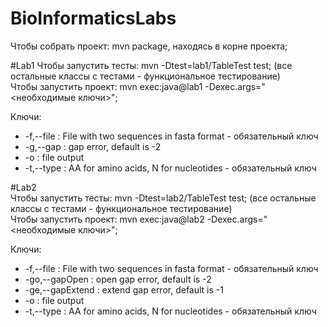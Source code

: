 # BioInformaticsLabs  
  
Чтобы собрать проект: mvn package, находясь в корне проекта;  

#Lab1
Чтобы запустить тесты: mvn -Dtest=lab1/TableTest test; (все остальные классы с тестами - функциональное тестирование)  
Чтобы запустить проект: mvn exec:java@lab1 -Dexec.args="<необходимые ключи>";  

Ключи:  
* -f,--file <arg> : File with two sequences in fasta format - обязательный ключ  
* -g,--gap <arg>  :  gap error, default is -2  
* -o <arg>        :  file output  
* -t,--type <arg> :  AA for amino acids, N for nucleotides - обязательный ключ  

#Lab2  
Чтобы запустить тесты: mvn -Dtest=lab2/TableTest test; (все остальные классы с тестами - функциональное тестирование)  
Чтобы запустить проект: mvn exec:java@lab2 -Dexec.args="<необходимые ключи>";    
  
Ключи:  
* -f,--file <arg>        : File with two sequences in fasta format - обязательный ключ  
* -go,--gapOpen <arg>    :  open gap error, default is -2  
* -ge,--gapExtend <arg>  :  extend gap error, default is -1  
* -o <arg>               :  file output  
* -t,--type <arg>        :  AA for amino acids, N for nucleotides - обязательный ключ  
